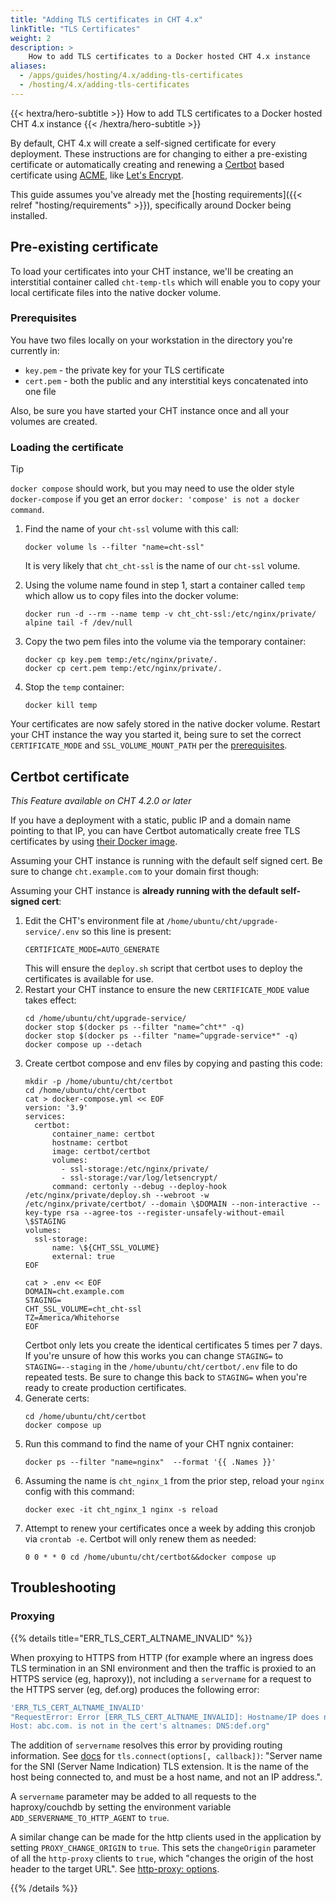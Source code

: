 ```yaml
---
title: "Adding TLS certificates in CHT 4.x"
linkTitle: "TLS Certificates"
weight: 2
description: >
    How to add TLS certificates to a Docker hosted CHT 4.x instance
aliases:
  - /apps/guides/hosting/4.x/adding-tls-certificates
  - /hosting/4.x/adding-tls-certificates
---
```


{{< hextra/hero-subtitle >}}
  How to add TLS certificates to a Docker hosted CHT 4.x instance
{{< /hextra/hero-subtitle >}}

By default, CHT 4.x will create a self-signed certificate for every deployment.  These instructions are for changing to either a pre-existing certificate or automatically creating and renewing a [Certbot](https://certbot.eff.org/) based certificate using [ACME](https://acmeclients.com/), like [Let's Encrypt](https://letsencrypt.org/).

This guide assumes you've already met the [hosting requirements]({{< relref "hosting/requirements" >}}), specifically around Docker being installed.

## Pre-existing certificate

To load your certificates into your CHT instance, we'll be creating an interstitial container called `cht-temp-tls` which will enable you to copy your local certificate files into the native docker volume.

### Prerequisites

You have two files locally on your workstation in the directory you're currently in:

   * `key.pem` - the private key for your TLS certificate
   * `cert.pem` - both the public and any interstitial keys concatenated into one file

Also, be sure you have started your CHT instance once and all your volumes are created.  

### Loading the certificate

> [!TIP]
> `docker compose` should work, but you may need to use the older style `docker-compose` if you get an error `docker: 'compose' is not a docker command`.

1. Find the name of your `cht-ssl` volume with this call:

   ```shell
   docker volume ls --filter "name=cht-ssl"
   ```
   It is very likely that `cht_cht-ssl` is the name of our `cht-ssl` volume.
2. Using the volume name found in step 1, start a container called `temp` which allow us to copy files into the docker volume:

    ```shell
   docker run -d --rm --name temp -v cht_cht-ssl:/etc/nginx/private/ alpine tail -f /dev/null
   ```
3. Copy the two pem files into the volume via the temporary container:
   ```
   docker cp key.pem temp:/etc/nginx/private/.
   docker cp cert.pem temp:/etc/nginx/private/.
   ```
4. Stop the `temp` container: 
   ```shell
   docker kill temp
   ```

Your certificates are now safely stored in the native docker volume. Restart your CHT instance the way you started it, being sure to set the correct `CERTIFICATE_MODE` and `SSL_VOLUME_MOUNT_PATH` per the [prerequisites](#prerequisites).

## Certbot certificate

_This Feature available on CHT 4.2.0 or later_

If you have a deployment with a static, public IP and a domain name pointing to that IP, you can have Certbot automatically create free TLS certificates by using [their Docker image](https://hub.docker.com/r/certbot/certbot/). 

Assuming your CHT instance is running with the default self signed cert. Be sure to change `cht.example.com` to your domain first though:


Assuming your CHT instance is **already running with the default self-signed cert**:

1. Edit the CHT's environment file at `/home/ubuntu/cht/upgrade-service/.env` so this line is present:
   ```shell
   CERTIFICATE_MODE=AUTO_GENERATE
   ```
   This will ensure the `deploy.sh` script that certbot uses to deploy the certificates is available for use.
2. Restart your CHT instance to ensure the new `CERTIFICATE_MODE` value takes effect:
   ```shell
   cd /home/ubuntu/cht/upgrade-service/
   docker stop $(docker ps --filter "name=^cht*" -q)
   docker stop $(docker ps --filter "name=^upgrade-service*" -q)
   docker compose up --detach
   ```
3. Create certbot compose and env files by copying and pasting this code:
   ```shell
   mkdir -p /home/ubuntu/cht/certbot
   cd /home/ubuntu/cht/certbot
   cat > docker-compose.yml << EOF
   version: '3.9'
   services:
     certbot:
         container_name: certbot
         hostname: certbot
         image: certbot/certbot
         volumes:
           - ssl-storage:/etc/nginx/private/
           - ssl-storage:/var/log/letsencrypt/
         command: certonly --debug --deploy-hook /etc/nginx/private/deploy.sh --webroot -w /etc/nginx/private/certbot/ --domain \$DOMAIN --non-interactive --key-type rsa --agree-tos --register-unsafely-without-email \$STAGING
   volumes:
     ssl-storage:
         name: \${CHT_SSL_VOLUME}
         external: true
   EOF
   
   cat > .env << EOF
   DOMAIN=cht.example.com
   STAGING=
   CHT_SSL_VOLUME=cht_cht-ssl
   TZ=America/Whitehorse
   EOF
   ```
   Certbot only lets you create the identical certificates 5 times per 7 days.  If you're unsure of how this works you can change `STAGING=` to `STAGING=--staging` in the `/home/ubuntu/cht/certbot/.env` file to do repeated tests.  Be sure to change this back to `STAGING=` when you're ready to create production certificates.
4. Generate certs:
   ```shell
   cd /home/ubuntu/cht/certbot
   docker compose up
   ```
5. Run this command to find the name of your CHT ngnix container:
   ```shell
   docker ps --filter "name=nginx"  --format '{{ .Names }}'
   ```
6. Assuming the name is `cht_nginx_1` from the prior step, reload your `nginx` config with this command:
    ```shell
    docker exec -it cht_nginx_1 nginx -s reload
    ```
7. Attempt to renew your certificates once a week by adding this cronjob via `crontab -e`.  Certbot will only renew them as needed:
   ```shell
   0 0 * * 0 cd /home/ubuntu/cht/certbot&&docker compose up
   ```

## Troubleshooting

### Proxying

{{% details title="ERR_TLS_CERT_ALTNAME_INVALID" %}}

When proxying to HTTPS from HTTP (for example where an ingress does TLS termination in an SNI environment and then the traffic is proxied to an HTTPS service (eg, haproxy)), not including a `servername` for a request to the HTTPS server (eg, def.org) produces the following error:

   ```sh 
   'ERR_TLS_CERT_ALTNAME_INVALID'
   "RequestError: Error [ERR_TLS_CERT_ALTNAME_INVALID]: Hostname/IP does not match certificate's altnames:
   Host: abc.com. is not in the cert's altnames: DNS:def.org"
   ```

The addition of `servername` resolves this error by providing routing information. See [docs](https://nodejs.org/api/tls.html) for `tls.connect(options[, callback])`: "Server name for the SNI (Server Name Indication) TLS extension. It is the name of the host being connected to, and must be a host name, and not an IP address.".

A `servername` parameter may be added to all requests to the haproxy/couchdb by setting the environment variable `ADD_SERVERNAME_TO_HTTP_AGENT` to `true`.

A similar change can be made for the http clients used in the application by setting `PROXY_CHANGE_ORIGIN` to `true`. This sets the `changeOrigin` parameter of all the `http-proxy` clients to `true`, which "changes the origin of the host header to the target URL". See [http-proxy: options](https://www.npmjs.com/package/http-proxy#options).

{{% /details %}}
